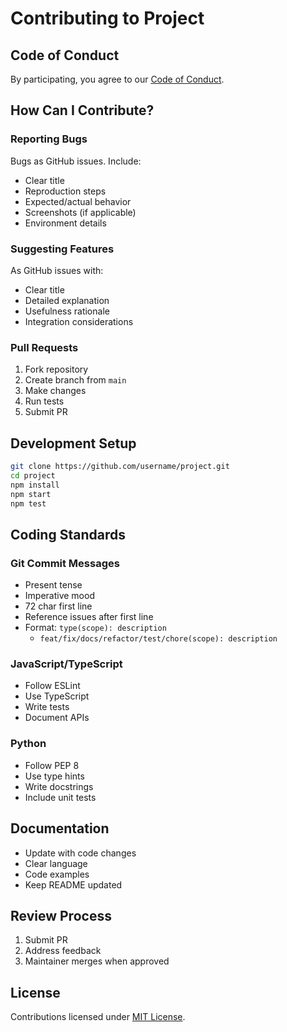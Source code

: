 # Contributing to Project

## Code of Conduct
By participating, you agree to our [Code of Conduct](CODE_OF_CONDUCT.md).

## How Can I Contribute?

### Reporting Bugs
Bugs as GitHub issues. Include:
- Clear title
- Reproduction steps
- Expected/actual behavior
- Screenshots (if applicable)
- Environment details

### Suggesting Features
As GitHub issues with:
- Clear title
- Detailed explanation
- Usefulness rationale
- Integration considerations

### Pull Requests
1. Fork repository
2. Create branch from `main`
3. Make changes
4. Run tests
5. Submit PR

## Development Setup
```bash
git clone https://github.com/username/project.git
cd project
npm install
npm start
npm test
```

## Coding Standards

### Git Commit Messages
- Present tense
- Imperative mood
- 72 char first line
- Reference issues after first line
- Format: `type(scope): description`
  - `feat/fix/docs/refactor/test/chore(scope): description`

### JavaScript/TypeScript
- Follow ESLint
- Use TypeScript
- Write tests
- Document APIs

### Python
- Follow PEP 8
- Use type hints
- Write docstrings
- Include unit tests

## Documentation
- Update with code changes
- Clear language
- Code examples
- Keep README updated

## Review Process
1. Submit PR
2. Address feedback
3. Maintainer merges when approved

## License
Contributions licensed under [MIT License](LICENSE.md).